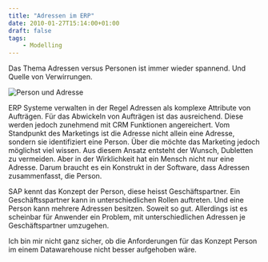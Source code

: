 ```yaml
---
title: "Adressen im ERP"
date: 2010-01-27T15:14:00+01:00
draft: false
tags:
    - Modelling
---
```


Das Thema Adressen versus Personen ist immer wieder spannend. Und Quelle von Verwirrungen.

![Person und Adresse](/img/PersonAdresse.png)

ERP Systeme verwalten in der Regel Adressen als komplexe Attribute von Aufträgen. Für das Abwickeln von Aufträgen ist das ausreichend. Diese werden jedoch zunehmend mit CRM Funktionen angereichert. Vom Standpunkt des Marketings ist die Adresse nicht allein eine Adresse, sondern sie identifiziert eine Person. Über die möchte das Marketing jedoch möglichst viel wissen. Aus diesem Ansatz entsteht der Wunsch, Dubletten zu vermeiden. Aber in der Wirklichkeit hat ein Mensch nicht nur eine Adresse. Darum braucht es ein Konstrukt in der Software, dass Adressen zusammenfasst, die Person.

SAP kennt das Konzept der Person, diese heisst Geschäftspartner. Ein Geschäftsspartner kann in unterschiedlichen Rollen auftreten. Und eine Person kann mehrere Adressen besitzen. Soweit so gut. Allerdings ist es scheinbar für Anwender ein Problem, mit unterschiedlichen Adressen je Geschäftspartner umzugehen.

Ich bin mir nicht ganz sicher, ob die Anforderungen für das Konzept Person im einem Datawarehouse nicht besser aufgehoben wäre.
